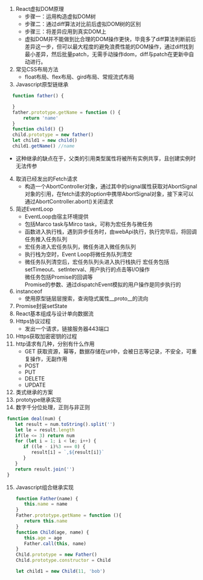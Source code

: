 1. React虚拟DOM原理
   - 步骤一：运用构造虚拟DOM树
   - 步骤二：通过diff算法对比前后虚拟DOM树的区别
   - 步骤三：将差异应用到真实DOM上
   - 虚拟DOM并不能做到比合理的DOM操作更快，毕竟多了diff算法判断前后差异这一步，但可以最大程度的避免浪费性能的DOM操作，通过diff找到最小差异，然后批量patch，无需手动操作dom，diff与patch在更新中自动进行。
2. 常见CSS布局方法
   - float布局、flex布局、gird布局、常规流式布局
3. Javascript原型链继承
  ```javascript
    function father() {

    }
    father.prototype.getName = function () {
        return 'name'
    }
    function child() {}
    child.prototype = new father()
    let child1 = new child()
    child1.getName() //name
  ```
   - 这种继承的缺点在于，父类的引用类型属性将被所有实例共享，且创建实例时无法传参  
4. 取消已经发出的Fetch请求
   - 构造一个AbortController对象，通过其中的signal属性获取对AbortSignal对象的引用，在fetch请求的option中携带AbortSignal对象，接下来可以通过AbortController.abort()关闭请求
5. 简述EventLoop
   - EventLoop由宿主环境提供
   - 包括Marco task与Mirco task，可称为宏任务与微任务
   - 函数进入执行栈，遇到异步任务时，由webApi执行，执行完毕后，将回调任务推入任务队列
   - 宏任务进入宏任务队列，微任务进入微任务队列
   - 执行栈为空时，Event Loop将微任务队列清空
   - 微任务队列清空后，宏任务队列头进入执行栈执行
   宏任务包括setTimeout、setInterval、用户执行的点击等I/O操作  
   微任务包括Promise的回调等  
   Promise的参数、通过dispatchEvent模拟的用户操作是同步执行的
6. instanceof
   - 使用原型链层层搜索，查询隐式属性__proto__的流向
7. Promise封装setState
8. React基本组成与设计单向数据流
9.  Https协议过程
    - 发出一个请求，链接服务器443端口
10. Https获取加密密钥的过程
11. http请求有几种，分别有什么作用
    - GET 获取资源，幂等，数据存储在url中，会被日志等记录，不安全，可重复操作，无副作用
    - POST 
    - PUT
    - DELETE
    - UPDATE
12. 类式继承的方案
13. prototype继承实现
14. 数字千分位处理，正则与非正则
   ```javascript
   function deal(num) {
      let result = num.toString().split('')
      let le = result.length
      if(le <= 3) return num
      for (let i = 1; i < le; i++) {
         if ((le - i)%3 === 0) {
            result[i] = `,${result[i]}`
         }
      }
      return result.join('')
   }
   ```
15. Javascript组合继承实现
    ```javascript
    function Father(name) {
       this.name = name
    }
    Father.prototype.getName = function (){
       return this.name
    }
    function Child(age, name) {
       this.age = age
       Father.call(this, name)
    }
    Child.prototype = new Father()
    Child.prototype.constructor = Child

    let child1 = new Child(11, 'bob')
    ```